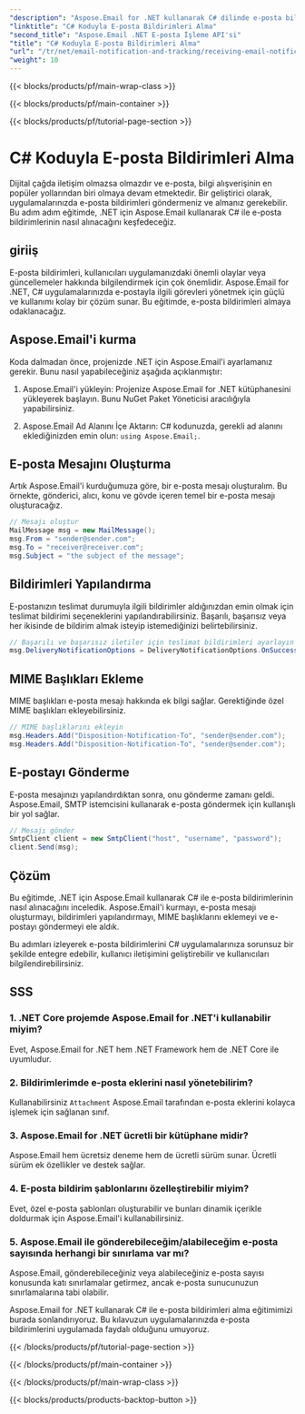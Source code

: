 ```yaml
---
"description": "Aspose.Email for .NET kullanarak C# dilinde e-posta bildirimleri almayı öğrenin. Verimli kod örneği sağlanmıştır."
"linktitle": "C# Koduyla E-posta Bildirimleri Alma"
"second_title": "Aspose.Email .NET E-posta İşleme API'si"
"title": "C# Koduyla E-posta Bildirimleri Alma"
"url": "/tr/net/email-notification-and-tracking/receiving-email-notifications-with-csharp-code/"
"weight": 10
---
```


{{< blocks/products/pf/main-wrap-class >}}

{{< blocks/products/pf/main-container >}}

{{< blocks/products/pf/tutorial-page-section >}}

# C# Koduyla E-posta Bildirimleri Alma



Dijital çağda iletişim olmazsa olmazdır ve e-posta, bilgi alışverişinin en popüler yollarından biri olmaya devam etmektedir. Bir geliştirici olarak, uygulamalarınızda e-posta bildirimleri göndermeniz ve almanız gerekebilir. Bu adım adım eğitimde, .NET için Aspose.Email kullanarak C# ile e-posta bildirimlerinin nasıl alınacağını keşfedeceğiz.

## giriiş

E-posta bildirimleri, kullanıcıları uygulamanızdaki önemli olaylar veya güncellemeler hakkında bilgilendirmek için çok önemlidir. Aspose.Email for .NET, C# uygulamalarınızda e-postayla ilgili görevleri yönetmek için güçlü ve kullanımı kolay bir çözüm sunar. Bu eğitimde, e-posta bildirimleri almaya odaklanacağız.

## Aspose.Email'i kurma

Koda dalmadan önce, projenizde .NET için Aspose.Email'i ayarlamanız gerekir. Bunu nasıl yapabileceğiniz aşağıda açıklanmıştır:

1. Aspose.Email'i yükleyin: Projenize Aspose.Email for .NET kütüphanesini yükleyerek başlayın. Bunu NuGet Paket Yöneticisi aracılığıyla yapabilirsiniz.

2. Aspose.Email Ad Alanını İçe Aktarın: C# kodunuzda, gerekli ad alanını eklediğinizden emin olun: `using Aspose.Email;`.

## E-posta Mesajını Oluşturma

Artık Aspose.Email'i kurduğumuza göre, bir e-posta mesajı oluşturalım. Bu örnekte, gönderici, alıcı, konu ve gövde içeren temel bir e-posta mesajı oluşturacağız.

```csharp
// Mesajı oluştur
MailMessage msg = new MailMessage();
msg.From = "sender@sender.com";
msg.To = "receiver@receiver.com";
msg.Subject = "the subject of the message";
```

## Bildirimleri Yapılandırma

E-postanızın teslimat durumuyla ilgili bildirimler aldığınızdan emin olmak için teslimat bildirimi seçeneklerini yapılandırabilirsiniz. Başarılı, başarısız veya her ikisinde de bildirim almak isteyip istemediğinizi belirtebilirsiniz.

```csharp
// Başarılı ve başarısız iletiler için teslimat bildirimleri ayarlayın
msg.DeliveryNotificationOptions = DeliveryNotificationOptions.OnSuccess | DeliveryNotificationOptions.OnFailure;
```

## MIME Başlıkları Ekleme

MIME başlıkları e-posta mesajı hakkında ek bilgi sağlar. Gerektiğinde özel MIME başlıkları ekleyebilirsiniz.

```csharp
// MIME başlıklarını ekleyin
msg.Headers.Add("Disposition-Notification-To", "sender@sender.com");
msg.Headers.Add("Disposition-Notification-To", "sender@sender.com");
```

## E-postayı Gönderme

E-posta mesajınızı yapılandırdıktan sonra, onu gönderme zamanı geldi. Aspose.Email, SMTP istemcisini kullanarak e-posta göndermek için kullanışlı bir yol sağlar.

```csharp
// Mesajı gönder
SmtpClient client = new SmtpClient("host", "username", "password");
client.Send(msg);
```

## Çözüm

Bu eğitimde, .NET için Aspose.Email kullanarak C# ile e-posta bildirimlerinin nasıl alınacağını inceledik. Aspose.Email'i kurmayı, e-posta mesajı oluşturmayı, bildirimleri yapılandırmayı, MIME başlıklarını eklemeyi ve e-postayı göndermeyi ele aldık.

Bu adımları izleyerek e-posta bildirimlerini C# uygulamalarınıza sorunsuz bir şekilde entegre edebilir, kullanıcı iletişimini geliştirebilir ve kullanıcıları bilgilendirebilirsiniz.

## SSS

### 1. .NET Core projemde Aspose.Email for .NET'i kullanabilir miyim?
   Evet, Aspose.Email for .NET hem .NET Framework hem de .NET Core ile uyumludur.

### 2. Bildirimlerimde e-posta eklerini nasıl yönetebilirim?
   Kullanabilirsiniz `Attachment` Aspose.Email tarafından e-posta eklerini kolayca işlemek için sağlanan sınıf.

### 3. Aspose.Email for .NET ücretli bir kütüphane midir?
   Aspose.Email hem ücretsiz deneme hem de ücretli sürüm sunar. Ücretli sürüm ek özellikler ve destek sağlar.

### 4. E-posta bildirim şablonlarını özelleştirebilir miyim?
   Evet, özel e-posta şablonları oluşturabilir ve bunları dinamik içerikle doldurmak için Aspose.Email'i kullanabilirsiniz.

### 5. Aspose.Email ile gönderebileceğim/alabileceğim e-posta sayısında herhangi bir sınırlama var mı?
   Aspose.Email, gönderebileceğiniz veya alabileceğiniz e-posta sayısı konusunda katı sınırlamalar getirmez, ancak e-posta sunucunuzun sınırlamalarına tabi olabilir.

Aspose.Email for .NET kullanarak C# ile e-posta bildirimleri alma eğitimimizi burada sonlandırıyoruz. Bu kılavuzun uygulamalarınızda e-posta bildirimlerini uygulamada faydalı olduğunu umuyoruz. 

{{< /blocks/products/pf/tutorial-page-section >}}

{{< /blocks/products/pf/main-container >}}

{{< /blocks/products/pf/main-wrap-class >}}

{{< blocks/products/products-backtop-button >}}